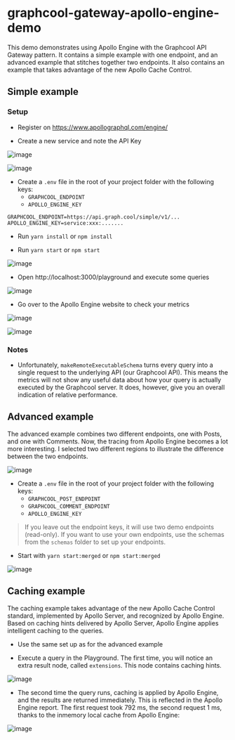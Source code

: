 # graphcool-gateway-apollo-engine-demo

This demo demonstrates using Apollo Engine with the Graphcool API Gateway pattern. It contains a simple example with one endpoint, and an advanced example that stitches together two endpoints. It also contains an example that takes advantage of the new Apollo Cache Control.

## Simple example

### Setup

- Register on https://www.apollographql.com/engine/

- Create a new service and note the API Key

![image](https://user-images.githubusercontent.com/852069/32007018-a6cce006-b9a8-11e7-8af4-ecad7d442053.png)

![image](https://user-images.githubusercontent.com/852069/32007103-deecc208-b9a8-11e7-8666-cf32adce5325.png)

- Create a `.env` file in the root of your project folder with the following keys:
  - `GRAPHCOOL_ENDPOINT`
  - `APOLLO_ENGINE_KEY`

```
GRAPHCOOL_ENDPOINT=https://api.graph.cool/simple/v1/...
APOLLO_ENGINE_KEY=service:xxx:.......
```

- Run `yarn install` or `npm install`

- Run `yarn start` or `npm start`

![image](https://user-images.githubusercontent.com/852069/32007217-34ff025a-b9a9-11e7-863e-2e09f83cd798.png)

- Open http://localhost:3000/playground and execute some queries

![image](https://user-images.githubusercontent.com/852069/32007245-52885c86-b9a9-11e7-99c3-976d2ee8f39a.png)

- Go over to the Apollo Engine website to check your metrics

![image](https://user-images.githubusercontent.com/852069/32006908-4ee587e4-b9a8-11e7-8ca5-28d38038674a.png)

![image](https://user-images.githubusercontent.com/852069/32006961-81139d32-b9a8-11e7-9d45-43d18029421f.png)


### Notes

- Unfortunately, `makeRemoteExecutableSchema` turns every query into a single request to the underlying API (our Graphcool API). This means the metrics will not show any useful data about how your query is actually executed by the Graphcool server. It does, however, give you an overall indication of relative performance.

## Advanced example

The advanced example combines two different endpoints, one with Posts, and one with Comments. Now, the tracing from Apollo Engine becomes a lot more interesting. I selected two different regions to illustrate the difference between the two endpoints.

![image](https://user-images.githubusercontent.com/852069/32010110-2b7566c2-b9b1-11e7-82d5-03fa6a439ab9.png)

- Create a `.env` file in the root of your project folder with the following keys:
  - `GRAPHCOOL_POST_ENDPOINT`
  - `GRAPHCOOL_COMMENT_ENDPOINT`
  - `APOLLO_ENGINE_KEY`

> If you leave out the endpoint keys, it will use two demo endpoints (read-only). If you want to use your own endpoints, use the schemas from the `schemas` folder to set up your endpoints.

- Start with `yarn start:merged` or `npm start:merged`

![image](https://user-images.githubusercontent.com/852069/32010386-f036dde2-b9b1-11e7-8439-2156f59c06ff.png)

## Caching example

The caching example takes advantage of the new Apollo Cache Control standard, implemented by Apollo Server, and recognized by Apollo Engine. Based on caching hints delivered by Apollo Server, Apollo Engine applies intelligent caching to the queries.

- Use the same set up as for the advanced example

- Execute a query in the Playground. The first time, you will notice an extra result node, called `extensions`. This node contains caching hints.

![image](https://user-images.githubusercontent.com/852069/32021728-7ccef15a-b9d4-11e7-9436-72cd6b790a61.png)

- The second time the query runs, caching is applied by Apollo Engine, and the results are returned immediately. This is reflected in the Apollo Engine report. The first request took 792 ms, the second request 1 ms, thanks to the inmemory local cache from Apollo Engine:

![image](https://user-images.githubusercontent.com/852069/32022047-8bc4376e-b9d5-11e7-8ed6-48f7e0d18118.png)
